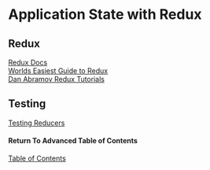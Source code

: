 # Application State with Redux

## Redux

[Redux Docs](https://redux.js.org/)<br>
[Worlds Easiest Guide to Redux](https://medium.freecodecamp.org/understanding-redux-the-worlds-easiest-guide-to-beginning-redux-c695f45546f6)<br>
[Dan Abramov Redux Tutorials](https://egghead.io/courses/getting-started-with-redux)<br>

## Testing

[Testing Reducers](https://medium.com/@netxm/testing-redux-reducers-with-jest-6653abbfe3e1)<br>

#### Return To Advanced Table of Contents
[Table of Contents](https://github.com/TraceDugar/reading-notes/blob/main/401/toc.md)<br>
